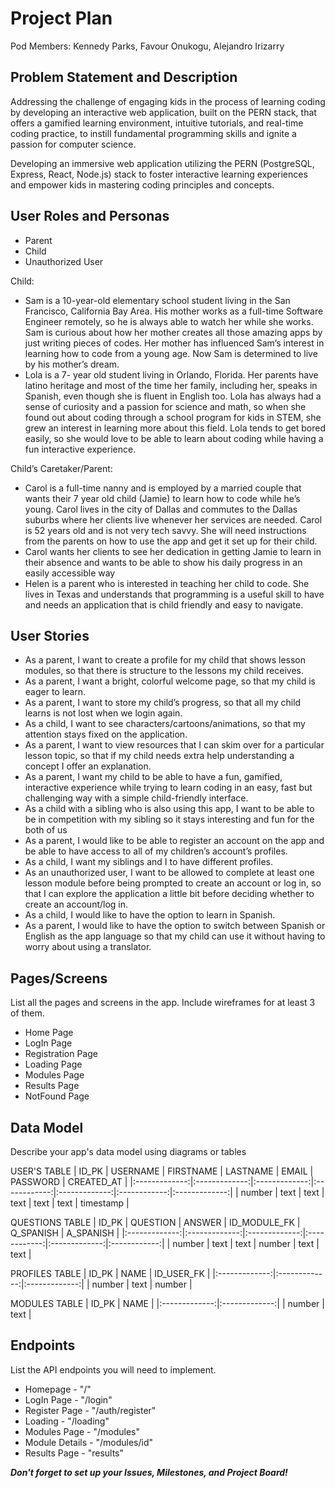 # Project Plan

Pod Members: Kennedy Parks, Favour Onukogu, Alejandro Irizarry

## Problem Statement and Description

Addressing the challenge of engaging kids in the process of learning coding by developing an interactive web application, built on the PERN stack, that offers a gamified learning environment, intuitive tutorials, and real-time coding practice, to instill fundamental programming skills and ignite a passion for computer science.

Developing an immersive web application utilizing the PERN (PostgreSQL, Express, React, Node.js) stack to foster interactive learning experiences and empower kids  in mastering coding principles and concepts.

## User Roles and Personas

- Parent
- Child
- Unauthorized User

Child:
- Sam is a 10-year-old elementary school student living in the San Francisco, California Bay Area. His mother works as a full-time Software Engineer remotely, so he is always able to watch her while she works. Sam is curious about how her mother creates all those amazing apps by just writing pieces of codes. Her mother has influenced Sam’s interest in learning how to code from a young age. Now Sam is determined to live by his mother’s dream.
- Lola is a 7- year old student living in Orlando, Florida. Her parents have latino heritage and most of the time her family, including her, speaks in Spanish, even though she is fluent in English too. Lola has always had a sense of curiosity and a passion for science and math, so when she found out about coding through a school program for kids in STEM, she grew an interest in learning more about this field. Lola tends to get bored easily, so she would love to be able to learn about coding while having a fun interactive experience.

Child’s Caretaker/Parent: 
- Carol is a full-time nanny and is employed by a married couple that wants their 7 year old child (Jamie) to learn how to code while he’s young. Carol lives in the city of Dallas and commutes to the Dallas suburbs where her clients live whenever her services are needed. Carol is 52 years old and is not very tech savvy. She will need instructions from the parents on how to use the app and get it set up for their child. 
- Carol wants her clients to see her dedication in getting Jamie to learn in their absence and wants to be able to show his daily progress in an easily accessible way
- Helen is a parent who is interested in teaching her child to code. She lives in Texas and understands that programming is a useful skill to have and needs an application that is child friendly and easy to navigate.


## User Stories

- As a parent, I want to create a profile for my child that shows lesson modules, so that there is structure to the lessons my child receives.
- As a parent, I want a bright, colorful welcome page, so that my child is eager to learn.
- As a parent, I want to store my child’s progress, so that all my child learns  is not lost when we login again.
- As a child, I want to see characters/cartoons/animations, so that my attention stays fixed on the application.
- As a parent, I want to view resources that I can skim over for a particular lesson topic, so that if my child needs extra help understanding a concept I offer an explanation.
- As a parent, I want my child to be able to have a fun, gamified, interactive experience while trying to learn coding in an easy, fast but challenging way with a simple child-friendly interface.
- As a child with a sibling who is also using this app, I want to be able to be in competition with my sibling so it stays interesting and fun for the both of us
- As a parent, I would like to be able to register an account on the app and be able to have access to all of my  children’s account’s profiles.
- As a child, I want my siblings and I to have different profiles.
- As an unauthorized user, I want to be allowed to complete at least one lesson module before being prompted to create an account or log in, so that I can explore the application a little bit before deciding whether to create an account/log in.
- As a child, I would like to have the option to learn in Spanish.
- As a parent, I would like to have the option to switch between Spanish or English as the app language so that my child can use it without having to worry about using a translator.


## Pages/Screens

List all the pages and screens in the app. Include wireframes for at least 3 of them.
- Home Page
- LogIn Page
- Registration Page
- Loading Page
- Modules Page
- Results Page
- NotFound Page

## Data Model

Describe your app's data model using diagrams or tables

USER'S TABLE
| ID_PK         | USERNAME      | FIRSTNAME     | LASTNAME     |  EMAIL        | PASSWORD     | CREATED_AT    | 
|:-------------:|:-------------:|:-------------:|:------------:|:-------------:|:------------:|:-------------:|
| number        | text          | text          | text         | text          | text         | timestamp     |

QUESTIONS TABLE
| ID_PK         | QUESTION      | ANSWER        | ID_MODULE_FK |  Q_SPANISH    | A_SPANISH    |
|:-------------:|:-------------:|:-------------:|:------------:|:-------------:|:------------:| 
| number        | text          | text          | number       | text          | text         | 

PROFILES TABLE
| ID_PK         | NAME          | ID_USER_FK    |
|:-------------:|:-------------:|:-------------:|
| number        | text          | number        |

MODULES TABLE
| ID_PK         | NAME          | 
|:-------------:|:-------------:|
| number        | text          | 

## Endpoints

List the API endpoints you will need to implement.

- Homepage - "/"
- LogIn Page - "/login"
- Register Page - "/auth/register"
- Loading - "/loading"
- Modules Page - "/modules"
- Module Details - "/modules/id"
- Results Page - "results"

***Don't forget to set up your Issues, Milestones, and Project Board!***
